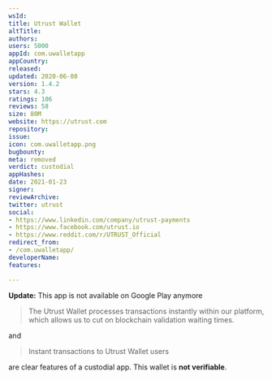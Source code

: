 ```yaml
---
wsId: 
title: Utrust Wallet
altTitle: 
authors: 
users: 5000
appId: com.uwalletapp
appCountry: 
released: 
updated: 2020-06-08
version: 1.4.2
stars: 4.3
ratings: 106
reviews: 58
size: 80M
website: https://utrust.com
repository: 
issue: 
icon: com.uwalletapp.png
bugbounty: 
meta: removed
verdict: custodial
appHashes: 
date: 2021-01-23
signer: 
reviewArchive: 
twitter: utrust
social:
- https://www.linkedin.com/company/utrust-payments
- https://www.facebook.com/utrust.io
- https://www.reddit.com/r/UTRUST_Official
redirect_from:
- /com.uwalletapp/
developerName: 
features: 

---
```


**Update:** This app is not available on Google Play anymore

> The Utrust Wallet processes transactions instantly within our platform, which
  allows us to cut on blockchain validation waiting times.

and

> Instant transactions to Utrust Wallet users

are clear features of a custodial app. This wallet is **not verifiable**.
